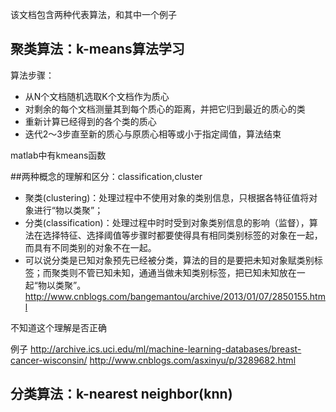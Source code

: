 该文档包含两种代表算法，和其中一个例子

## 聚类算法：k-means算法学习

算法步骤：
- 从N个文档随机选取K个文档作为质心
- 对剩余的每个文档测量其到每个质心的距离，并把它归到最近的质心的类
- 重新计算已经得到的各个类的质心
- 迭代2～3步直至新的质心与原质心相等或小于指定阈值，算法结束

matlab中有kmeans函数

##两种概念的理解和区分：classification,cluster
* 聚类(clustering)：处理过程中不使用对象的类别信息，只根据各特征值将对象进行“物以类聚”；
* 分类(classification)：处理过程中时时受到对象类别信息的影响（监督），算法在选择特征、选择阈值等步骤时都要使得具有相同类别标签的对象在一起，而具有不同类别的对象不在一起。
* 可以说分类是已知对象预先已经被分类，算法的目的是要把未知对象赋类别标签；而聚类则不管已知未知，通通当做未知类别标签，把已知未知放在一起“物以类聚”。
http://www.cnblogs.com/bangemantou/archive/2013/01/07/2850155.html

不知道这个理解是否正确

例子
http://archive.ics.uci.edu/ml/machine-learning-databases/breast-cancer-wisconsin/
http://www.cnblogs.com/asxinyu/p/3289682.html

## 分类算法：k-nearest neighbor(knn)
